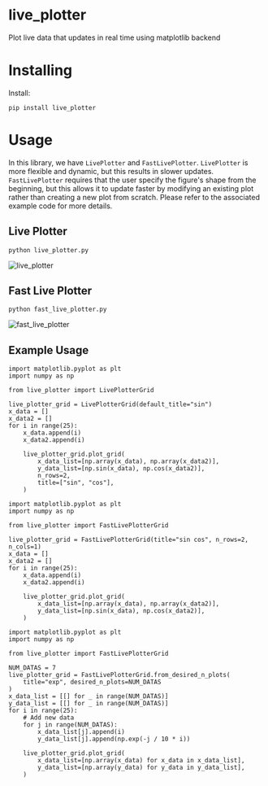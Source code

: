 # live_plotter

Plot live data that updates in real time using matplotlib backend

# Installing

Install:
```
pip install live_plotter
```

# Usage

In this library, we have `LivePlotter` and `FastLivePlotter`. `LivePlotter` is more flexible and dynamic, but this results in slower updates. `FastLivePlotter` requires that the user specify the figure's shape from the beginning, but this allows it to update faster by modifying an existing plot rather than creating a new plot from scratch. Please refer to the associated example code for more details. 

## Live Plotter
```
python live_plotter.py
```

![live_plotter](https://github.com/tylerlum/live_plotting/assets/26510814/919532a7-3d6d-47c2-b2e6-4aebb66d2591)

## Fast Live Plotter
```
python fast_live_plotter.py
```

![fast_live_plotter](https://github.com/tylerlum/live_plotting/assets/26510814/6c9c1647-e4b2-4589-ba91-ba3f5947843c)

## Example Usage

```
import matplotlib.pyplot as plt
import numpy as np

from live_plotter import LivePlotterGrid

live_plotter_grid = LivePlotterGrid(default_title="sin")
x_data = []
x_data2 = []
for i in range(25):
    x_data.append(i)
    x_data2.append(i)

    live_plotter_grid.plot_grid(
        x_data_list=[np.array(x_data), np.array(x_data2)],
        y_data_list=[np.sin(x_data), np.cos(x_data2)],
        n_rows=2,
        title=["sin", "cos"],
    )
```

```
import matplotlib.pyplot as plt
import numpy as np

from live_plotter import FastLivePlotterGrid

live_plotter_grid = FastLivePlotterGrid(title="sin cos", n_rows=2, n_cols=1)
x_data = []
x_data2 = []
for i in range(25):
    x_data.append(i)
    x_data2.append(i)

    live_plotter_grid.plot_grid(
        x_data_list=[np.array(x_data), np.array(x_data2)],
        y_data_list=[np.sin(x_data), np.cos(x_data2)],
    )
```

```
import matplotlib.pyplot as plt
import numpy as np

from live_plotter import FastLivePlotterGrid

NUM_DATAS = 7
live_plotter_grid = FastLivePlotterGrid.from_desired_n_plots(
    title="exp", desired_n_plots=NUM_DATAS
)
x_data_list = [[] for _ in range(NUM_DATAS)]
y_data_list = [[] for _ in range(NUM_DATAS)]
for i in range(25):
    # Add new data
    for j in range(NUM_DATAS):
        x_data_list[j].append(i)
        y_data_list[j].append(np.exp(-j / 10 * i))

    live_plotter_grid.plot_grid(
        x_data_list=[np.array(x_data) for x_data in x_data_list],
        y_data_list=[np.array(y_data) for y_data in y_data_list],
    )
```

